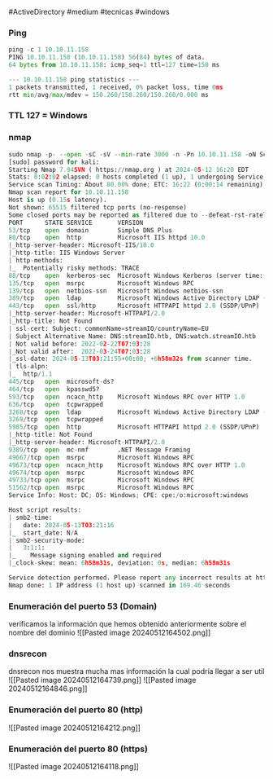 #ActiveDirectory #medium #tecnicas #windows 
### Ping
```python
ping -c 1 10.10.11.158
PING 10.10.11.158 (10.10.11.158) 56(84) bytes of data.
64 bytes from 10.10.11.158: icmp_seq=1 ttl=127 time=150 ms

--- 10.10.11.158 ping statistics ---
1 packets transmitted, 1 received, 0% packet loss, time 0ms
rtt min/avg/max/mdev = 150.260/150.260/150.260/0.000 ms
```

### TTL 127 = Windows

### nmap
```python
sudo nmap -p- --open -sC -sV --min-rate 3000 -n -Pn 10.10.11.158 -oN Scan
[sudo] password for kali: 
Starting Nmap 7.94SVN ( https://nmap.org ) at 2024-05-12 16:20 EDT
Stats: 0:02:02 elapsed; 0 hosts completed (1 up), 1 undergoing Service Scan
Service scan Timing: About 80.00% done; ETC: 16:22 (0:00:14 remaining)
Nmap scan report for 10.10.11.158
Host is up (0.15s latency).
Not shown: 65515 filtered tcp ports (no-response)
Some closed ports may be reported as filtered due to --defeat-rst-ratelimit
PORT      STATE SERVICE       VERSION
53/tcp    open  domain        Simple DNS Plus
80/tcp    open  http          Microsoft IIS httpd 10.0
|_http-server-header: Microsoft-IIS/10.0
|_http-title: IIS Windows Server
| http-methods: 
|_  Potentially risky methods: TRACE
88/tcp    open  kerberos-sec  Microsoft Windows Kerberos (server time: 2024-05-13 03:20:22Z)
135/tcp   open  msrpc         Microsoft Windows RPC
139/tcp   open  netbios-ssn   Microsoft Windows netbios-ssn
389/tcp   open  ldap          Microsoft Windows Active Directory LDAP (Domain: streamIO.htb0., Site: Default-First-Site-Name)
443/tcp   open  ssl/http      Microsoft HTTPAPI httpd 2.0 (SSDP/UPnP)
|_http-server-header: Microsoft-HTTPAPI/2.0
|_http-title: Not Found
| ssl-cert: Subject: commonName=streamIO/countryName=EU
| Subject Alternative Name: DNS:streamIO.htb, DNS:watch.streamIO.htb
| Not valid before: 2022-02-22T07:03:28
|_Not valid after:  2022-03-24T07:03:28
|_ssl-date: 2024-05-13T03:21:55+00:00; +6h58m32s from scanner time.
| tls-alpn: 
|_  http/1.1
445/tcp   open  microsoft-ds?
464/tcp   open  kpasswd5?
593/tcp   open  ncacn_http    Microsoft Windows RPC over HTTP 1.0
636/tcp   open  tcpwrapped
3268/tcp  open  ldap          Microsoft Windows Active Directory LDAP (Domain: streamIO.htb0., Site: Default-First-Site-Name)
3269/tcp  open  tcpwrapped
5985/tcp  open  http          Microsoft HTTPAPI httpd 2.0 (SSDP/UPnP)
|_http-title: Not Found
|_http-server-header: Microsoft-HTTPAPI/2.0
9389/tcp  open  mc-nmf        .NET Message Framing
49667/tcp open  msrpc         Microsoft Windows RPC
49673/tcp open  ncacn_http    Microsoft Windows RPC over HTTP 1.0
49674/tcp open  msrpc         Microsoft Windows RPC
49733/tcp open  msrpc         Microsoft Windows RPC
51562/tcp open  msrpc         Microsoft Windows RPC
Service Info: Host: DC; OS: Windows; CPE: cpe:/o:microsoft:windows

Host script results:
| smb2-time: 
|   date: 2024-05-13T03:21:16
|_  start_date: N/A
| smb2-security-mode: 
|   3:1:1: 
|_    Message signing enabled and required
|_clock-skew: mean: 6h58m31s, deviation: 0s, median: 6h58m31s

Service detection performed. Please report any incorrect results at https://nmap.org/submit/ .
Nmap done: 1 IP address (1 host up) scanned in 169.46 seconds
```

### Enumeración del puerto 53 (Domain)
verificamos la información que hemos obtenido anteriormente sobre el nombre del dominio 
![[Pasted image 20240512164502.png]]

### dnsrecon
dnsrecon nos muestra mucha mas información la cual podría llegar a ser util
![[Pasted image 20240512164739.png]]
![[Pasted image 20240512164846.png]]
### Enumeración del puerto 80 (http)

![[Pasted image 20240512164212.png]]

### Enumeración del puerto 80 (https)

![[Pasted image 20240512164118.png]]